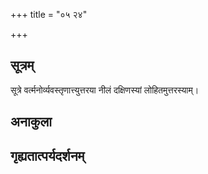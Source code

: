 +++
title = "०५ २४"

+++
## सूत्रम्
सूत्रे वर्त्मनोर्व्यवस्तृणात्त्युत्तरया नीलं दक्षिणस्यां लोहितमुत्तरस्याम्।
## अनाकुला

## गृह्यतात्पर्यदर्शनम्

